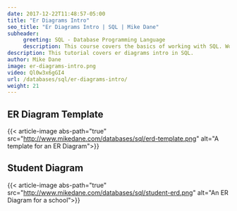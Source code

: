```yaml
---
date: 2017-12-22T11:48:57-05:00
title: "Er Diagrams Intro"
seo_title: "Er Diagrams Intro | SQL | Mike Dane"
subheader:
     greeting: SQL - Database Programming Language
     description: This course covers the basics of working with SQL. Work your way through the videos and we'll teach you everything you need to know to interact with database management systems and create powerful relational databases!
description: This tutorial covers er diagrams intro in SQL.
author: Mike Dane
image: er-diagrams-intro.png
video: Ql0w3x6gGI4
url: /databases/sql/er-diagrams-intro/
weight: 21
---
```

## ER Diagram Template
{{< article-image abs-path="true" src="http://www.mikedane.com/databases/sql/erd-template.png" alt="A template for an ER Diagram">}}

## Student Diagram
{{< article-image abs-path="true" src="http://www.mikedane.com/databases/sql/student-erd.png" alt="An ER Diagram for a school">}}
